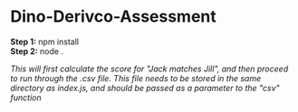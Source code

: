 # Dino-Derivco-Assessment

**Step 1:** npm install <br>
**Step 2:** node .

*This will first calculate the score for "Jack matches Jill", and then proceed to run through the .csv file. This file needs to be stored in the same directory as index.js, and should be passed as a parameter to the "csv" function*
